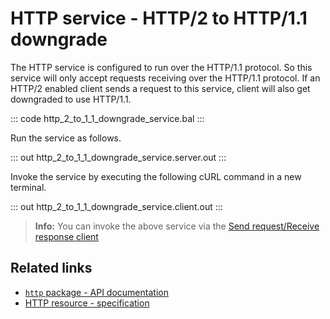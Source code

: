 # HTTP service - HTTP/2 to HTTP/1.1 downgrade

The HTTP service is configured to run over the HTTP/1.1 protocol. So this service will only accept requests receiving over the HTTP/1.1 protocol. If an HTTP/2 enabled client sends a request to this service, client will also get downgraded to use HTTP/1.1.

::: code http_2_to_1_1_downgrade_service.bal :::

Run the service as follows.

::: out http_2_to_1_1_downgrade_service.server.out :::

Invoke the service by executing the following cURL command in a new terminal.

::: out http_2_to_1_1_downgrade_service.client.out :::

>**Info:** You can invoke the above service via the [Send request/Receive response client](/learn/by-example/http-client-send-request-receive-response/)

## Related links
- [`http` package - API documentation](https://lib.ballerina.io/ballerina/http/latest/)
- [HTTP resource - specification](https://ballerina.io/spec/http/#23-resource)

